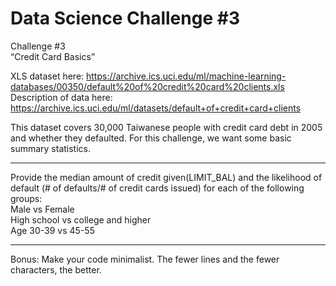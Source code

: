 # Data Science Challenge #3
Challenge #3  
“Credit Card Basics”

XLS dataset here: https://archive.ics.uci.edu/ml/machine-learning-databases/00350/default%20of%20credit%20card%20clients.xls  
Description of data here: https://archive.ics.uci.edu/ml/datasets/default+of+credit+card+clients  

This dataset covers 30,000 Taiwanese people with credit card debt in 2005 and whether they defaulted. For this challenge, we want some basic summary statistics.   

-------------------------------------------------------   
Provide the median amount of credit given(LIMIT_BAL) and the likelihood of default (# of defaults/# of credit cards issued) for each of the following groups:  
Male vs Female  
High school vs college and higher  
Age 30-39 vs 45-55   

---------------------------  
Bonus:
Make your code minimalist. The fewer lines and the fewer characters, the better.
